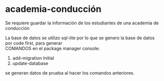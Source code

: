 # academia-conducción
Se requiere guardar la información de los estudiantes de una academia de conducción


La base de datos se utilizo sql-iite por lo que se genero la base de datos por code first, para generar  
COMANDOS en el package manager console:
1. add-migration Initial 
2. update-database

se generan datos de prueba al hacer los comandos anteriores.
